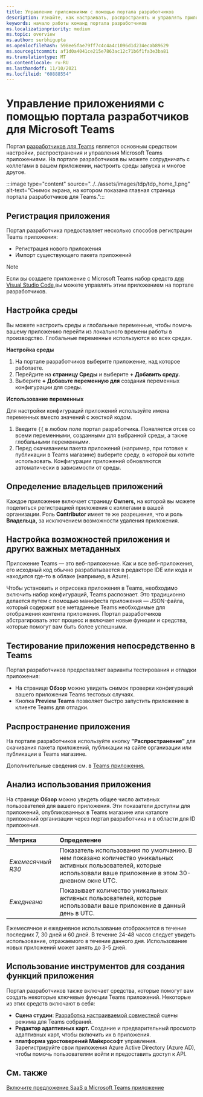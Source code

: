 ```yaml
---
title: Управление приложениями с помощью портала разработчиков
description: Узнайте, как настраивать, распространять и управлять приложениями с помощью портала разработчиков для Microsoft Teams.
keywords: начало работы команд портала разработчиков
ms.localizationpriority: medium
ms.topic: overview
ms.author: surbhigupta
ms.openlocfilehash: 598ee5fae79ff7c4c4a4c1096d1d234ecab89629
ms.sourcegitcommit: af1d0a4041ce215e7863ac12c71b6f1fa3e3ba81
ms.translationtype: MT
ms.contentlocale: ru-RU
ms.lasthandoff: 11/10/2021
ms.locfileid: "60888554"
---
```

# <a name="manage-your-apps-with-the-developer-portal-for-microsoft-teams"></a>Управление приложениями с помощью портала разработчиков для Microsoft Teams

Портал <a href="https://dev.teams.microsoft.com" target="_blank">разработчиков для Teams</a> является основным средством настройки, распространения и управления Microsoft Teams приложениями. На портале разработчиков вы можете сотрудничать с коллегами в вашем приложении, настроить среды запуска и многое другое.

:::image type="content" source="../../assets/images/tdp/tdp_home_1.png" alt-text="Снимок экрана, на котором показана главная страница портала разработчиков для Teams.":::

## <a name="register-an-app"></a>Регистрация приложения

Портал разработчика предоставляет несколько способов регистрации Teams приложения:

* Регистрация нового приложения
* Импорт существующего пакета приложений

> [!NOTE]
> Если вы создаете приложение с Microsoft Teams набор средств [для Visual Studio Code,](https://marketplace.visualstudio.com/items?itemName=TeamsDevApp.ms-teams-vscode-extension)вы можете управлять этим приложением на портале разработчиков.

## <a name="set-up-an-environment"></a>Настройка среды

Вы можете настроить среды и глобальные переменные, чтобы помочь вашему приложению перейти из локального времени работы в производство. Глобальные переменные используются во всех средах.

**Настройка среды**

1. На портале разработчиков выберите приложение, над которое работаете.
2. Перейдите на **страницу Среды** и выберите **+ Добавить среду.**
3. Выберите **+ Добавьте переменную для** создания переменных конфигурации для среды.

**Использование переменных**

Для настройки конфигураций приложений используйте имена переменных вместо значений с жесткой кодом.

1. Введите `{{` в любом поле портал разработчика. Появляется отсев со всеми переменными, созданными для выбранной среды, а также глобальными переменными.  
1. Перед скачиванием пакета приложений (например, при готовке к публикации в Teams магазине) выберите среду, в которой вы хотите использовать. Конфигурации приложений обновляются автоматически в зависимости от среды. 

## <a name="identify-app-owners"></a>Определение владельцев приложений

Каждое приложение включает страницу **Owners,** на которой вы можете поделиться регистрацией приложения с коллегами в вашей организации. Роль **Contributor** имеет те же разрешения, что и роль **Владельца,** за исключением возможности удаления приложения.

## <a name="configure-your-apps-capabilities-and-other-important-metadata"></a>Настройка возможностей приложения и других важных метаданных

Приложение Teams — это веб-приложение. Как и все веб-приложения, его исходный код обычно разрабатывается в редакторе IDE или кода и находится где-то в облаке (например, в Azure).

Чтобы установить и отрисовка приложения в Teams, необходимо включить набор конфигураций, Teams распознает. Это традиционно делается путем с помощью манифеста приложения — JSON-файла, который содержит все метаданные Teams необходимые для отображения контента приложения. Портал разработчиков абстрагировать этот процесс и включает новые функции и средства, которые помогут вам быть более успешными.

## <a name="test-your-app-directly-in-teams"></a>Тестирование приложения непосредственно в Teams

Портал разработчиков предоставляет варианты тестирования и отладки приложения:

* На странице **Обзор** можно увидеть снимок проверки конфигураций вашего приложения Teams тестовых случаях.
* Кнопка **Preview Teams** позволяет быстро запустить приложение в клиенте Teams для отладки.

## <a name="distribute-your-app"></a>Распространение приложения

На портале разработчиков используйте кнопку **"Распространение"** для скачивания пакета приложений, публикации на сайте организации или публикации в Teams магазине.

Дополнительные сведения см. в [Teams приложения.](~/concepts/deploy-and-publish/apps-publish-overview.md)

## <a name="analyze-your-apps-usage"></a>Анализ использования приложения

На странице **Обзор** можно увидеть общее число активных пользователей для вашего приложения. Эти показатели доступны для приложений, опубликованных в Teams магазине или каталоге приложений организации через портал разработчика и в области для ID приложения.

| Метрика | Определение |
| :-----------------------| :------------------------------------------------------------------------------------------------------|
| *Ежемесячный R30* | Показатель использования по умолчанию. В нем показано количество уникальных активных пользователей, которые использовали ваше приложение в этом 30-дневном окне UTC. |
| *Ежедневно* | Показывает количество уникальных активных пользователей, которые использовали ваше приложение в данный день в UTC. |

Ежемесячное и ежедневное использование отображается в течение последних 7, 30 дней и 60 дней. В течение 24-48 часов следует увидеть использование, отражаемого в течение данного дня. Использование новых приложений может занять до 3-5 дней.

## <a name="use-tools-to-create-app-features"></a>Использование инструментов для создания функций приложения

Портал разработчиков также включает средства, которые помогут вам создать некоторые ключевые функции Teams приложений. Некоторые из этих средств включают в себя:

* **Сцена студии**: [Разработка настраиваемой совместной](~/apps-in-teams-meetings/teams-together-mode.md) сцены режима для Teams собраний.
* **Редактор адаптивных карт.** Создание и предварительный просмотр адаптивных карт, чтобы включить их в приложения.
* **платформа удостоверений Майкрософт** управления. Зарегистрируйте свои приложения Azure Active Directory (Azure AD), чтобы помочь пользователям войти и предоставить доступ к API.

## <a name="see-also"></a>См. также

[Включите предложение SaaS в Microsoft Teams приложение](~/concepts/deploy-and-publish/appsource/prepare/include-saas-offer.md)

